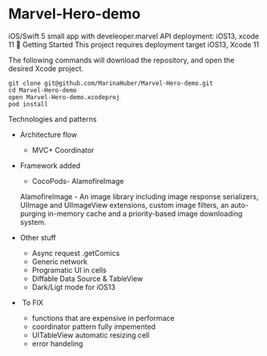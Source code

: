 # Marvel-Hero-demo
iOS/Swift 5 small app with develeoper.marvel API
deployment: iOS13, xcode 11
📍 Getting Started
This project requires deployment target iOS13, Xcode 11

The following commands will download the repository, and open the desired Xcode project.
```
git clone git@github.com/MarinaHuber/Marvel-Hero-demo.git
cd Marvel-Hero-demo
open Marvel-Hero-demo.xcodeproj
pod install
```
Technologies and patterns
* Architecture flow
    * MVC+ Coordinator
* Framework added
    * CocoPods- AlamofireImage
    
    AlamofireImage - An image library including image response serializers, UIImage and UIImageView extensions, custom image filters, an auto-purging in-memory cache and a priority-based image downloading system.
* Other stuff
    * Async request .getComics
    * Generic network
    * Programatic UI in cells
    * Diffable Data Source & TableView
    * Dark/Ligt mode for iOS13
*  To FIX
    * functions that are expensive in performace
    * coordinator pattern fully impemented
    * UITableView automatic resizing cell
    * error handeling
